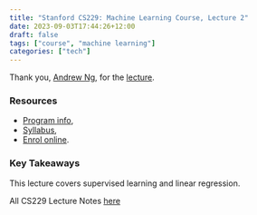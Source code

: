 ```yaml
---
title: "Stanford CS229: Machine Learning Course, Lecture 2"
date: 2023-09-03T17:44:26+12:00
draft: false
tags: ["course", "machine learning"]
categories: ["tech"]
---
```


Thank you, [Andrew Ng](https://www.andrewng.org/), for the [lecture](https://www.youtube.com/watch?v=4b4MUYve_U8&list=PLoROMvodv4rMiGQp3WXShtMGgzqpfVfbU).

### Resources
- [Program info](https://learn.stanford.edu/Social-AI-YouTube.html?utm_source=YouTube&utm_medium=Social&utm_campaign=cs229_lec1_2018),
- [Syllabus](http://cs229.stanford.edu/syllabus-autumn2018.html),
- [Enrol online](https://www.coursera.org/specializations/machine-learning-introduction?action=enroll).


### Key Takeaways

This lecture covers supervised learning and linear regression.

All CS229 Lecture Notes [here](https://github.com/yiyangjessieyu/Machine-Learning/blob/main/lectures/main_notes.pdf)
